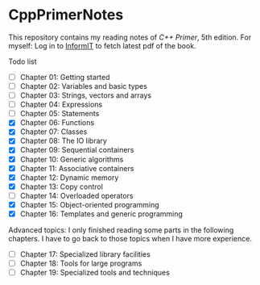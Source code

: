 # CppPrimerNotes
This repository contains my reading notes of *C++ Primer*, 5th edition.
For myself: Log in to [InformIT](https://www.informit.com/) to fetch latest pdf of the book.

Todo list
- [ ] Chapter 01: Getting started
- [ ] Chapter 02: Variables and basic types
- [ ] Chapter 03: Strings, vectors and arrays
- [ ] Chapter 04: Expressions
- [ ] Chapter 05: Statements
- [x] Chapter 06: Functions
- [x] Chapter 07: Classes
- [x] Chapter 08: The IO library
- [x] Chapter 09: Sequential containers
- [x] Chapter 10: Generic algorithms
- [x] Chapter 11: Associative containers
- [x] Chapter 12: Dynamic memory
- [x] Chapter 13: Copy control
- [ ] Chapter 14: Overloaded operators
- [x] Chapter 15: Object-oriented programming
- [x] Chapter 16: Templates and generic programming

Advanced topics: I only finished reading some parts in the following chapters. I have to go back to those topics when I have more experience.

- [ ] Chapter 17: Specialized library facilities
- [ ] Chapter 18: Tools for large programs
- [ ] Chapter 19: Specialized tools and techniques